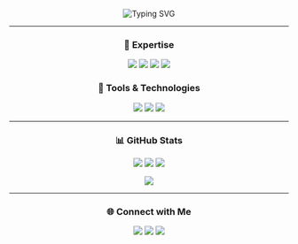 <p align="center">
  <img src="https://readme-typing-svg.demolab.com?font=Fira+Code&duration=2000&pause=1000&center=true&vCenter=true&width=435&lines=Hola+👋+I'm+Abdul+Moiz;Web3+Enthusiast+%7C+CS+Student;Assembly+%7C+Regex+%7C+DBMS+Nerd;Always+Learning+New+Things+🚀" alt="Typing SVG" />
</p>

---

<h3 align="center">🧠 Expertise</h3>
<p align="center">
  <img src="https://img.shields.io/badge/C++-00599C?style=for-the-badge&logo=c%2B%2B&logoColor=white"/>
  <img src="https://img.shields.io/badge/Python-3776AB?style=for-the-badge&logo=python&logoColor=white"/>
  <img src="https://img.shields.io/badge/Assembly-444444?style=for-the-badge"/>
  <img src="https://img.shields.io/badge/Regex-FF6961?style=for-the-badge"/>
</p>

<h3 align="center">🧰 Tools & Technologies</h3>
<p align="center">
  <img src="https://img.shields.io/badge/MySQL-00758F?style=for-the-badge&logo=mysql&logoColor=white"/>
  <img src="https://img.shields.io/badge/MongoDB-4EA94B?style=for-the-badge&logo=mongodb&logoColor=white"/>
  <img src="https://img.shields.io/badge/Web3-E34F26?style=for-the-badge&logo=web3dotjs&logoColor=white"/>
</p>

---

<h3 align="center">📊 GitHub Stats</h3>
<p align="center">
  <img src="https://github-readme-stats.vercel.app/api?username=AbdulMoiz-dev&show_icons=true&theme=radical" />
  <img src="https://github-readme-streak-stats.herokuapp.com/?user=AbdulMoiz-dev&theme=radical" />
  <img src="https://github-readme-stats.vercel.app/api/top-langs/?username=AbdulMoiz-dev&layout=compact&theme=radical" />
</p>

<p align="center">
  <img src="https://github-readme-activity-graph.vercel.app/graph?username=AbdulMoiz-dev&theme=tokyo-night" />
</p>

---

<h3 align="center">🌐 Connect with Me</h3>
<p align="center">
  <a href="https://linkedin.com/in/your-link"><img src="https://img.shields.io/badge/LinkedIn-%230077B5.svg?&style=for-the-badge&logo=linkedin&logoColor=white" /></a>
  <a href="mailto:your.email@example.com"><img src="https://img.shields.io/badge/Gmail-D14836?style=for-the-badge&logo=gmail&logoColor=white" /></a>
  <a href="https://twitter.com/your-handle"><img src="https://img.shields.io/badge/Twitter-%231DA1F2.svg?&style=for-the-badge&logo=Twitter&logoColor=white" /></a>
</p>
